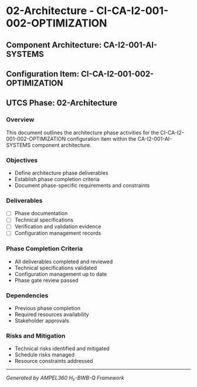 # 02-Architecture - CI-CA-I2-001-002-OPTIMIZATION

## Component Architecture: CA-I2-001-AI-SYSTEMS
## Configuration Item: CI-CA-I2-001-002-OPTIMIZATION
## UTCS Phase: 02-Architecture

### Overview
This document outlines the architecture phase activities for the CI-CA-I2-001-002-OPTIMIZATION configuration item within the CA-I2-001-AI-SYSTEMS component architecture.

### Objectives
- Define architecture phase deliverables
- Establish phase completion criteria
- Document phase-specific requirements and constraints

### Deliverables
- [ ] Phase documentation
- [ ] Technical specifications
- [ ] Verification and validation evidence
- [ ] Configuration management records

### Phase Completion Criteria
- All deliverables completed and reviewed
- Technical specifications validated
- Configuration management up to date
- Phase gate review passed

### Dependencies
- Previous phase completion
- Required resources availability
- Stakeholder approvals

### Risks and Mitigation
- Technical risks identified and mitigated
- Schedule risks managed
- Resource constraints addressed

---
*Generated by AMPEL360 H₂-BWB-Q Framework*
